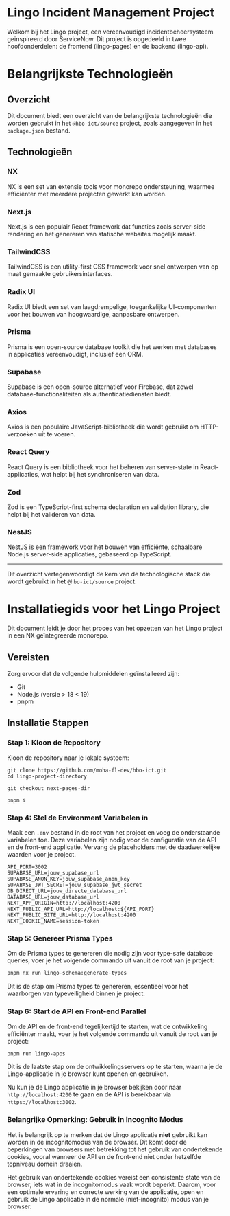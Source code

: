 # Lingo Incident Management Project

Welkom bij het Lingo project, een vereenvoudigd incidentbeheersysteem geïnspireerd door ServiceNow. Dit project is opgedeeld in twee hoofdonderdelen: de frontend (lingo-pages) en de backend (lingo-api).

# Belangrijkste Technologieën

## Overzicht

Dit document biedt een overzicht van de belangrijkste technologieën die worden gebruikt in het `@hbo-ict/source` project, zoals aangegeven in het `package.json` bestand.

## Technologieën

### NX

NX is een set van extensie tools voor monorepo ondersteuning, waarmee efficiënter met meerdere projecten gewerkt kan worden.

### Next.js

Next.js is een populair React framework dat functies zoals server-side rendering en het genereren van statische websites mogelijk maakt.

### TailwindCSS

TailwindCSS is een utility-first CSS framework voor snel ontwerpen van op maat gemaakte gebruikersinterfaces.

### Radix UI

Radix UI biedt een set van laagdrempelige, toegankelijke UI-componenten voor het bouwen van hoogwaardige, aanpasbare ontwerpen.

### Prisma

Prisma is een open-source database toolkit die het werken met databases in applicaties vereenvoudigt, inclusief een ORM.

### Supabase

Supabase is een open-source alternatief voor Firebase, dat zowel database-functionaliteiten als authenticatiediensten biedt.

### Axios

Axios is een populaire JavaScript-bibliotheek die wordt gebruikt om HTTP-verzoeken uit te voeren.

### React Query

React Query is een bibliotheek voor het beheren van server-state in React-applicaties, wat helpt bij het synchroniseren van data.

### Zod

Zod is een TypeScript-first schema declaration en validation library, die helpt bij het valideren van data.

### NestJS

NestJS is een framework voor het bouwen van efficiënte, schaalbare Node.js server-side applicaties, gebaseerd op TypeScript.

---

Dit overzicht vertegenwoordigt de kern van de technologische stack die wordt gebruikt in het `@hbo-ict/source` project.

# Installatiegids voor het Lingo Project

Dit document leidt je door het proces van het opzetten van het Lingo project in een NX geïntegreerde monorepo.

## Vereisten

Zorg ervoor dat de volgende hulpmiddelen geïnstalleerd zijn:

- Git
- Node.js (versie > 18 < 19)
- pnpm

## Installatie Stappen

### Stap 1: Kloon de Repository

Kloon de repository naar je lokale systeem:

```shell
git clone https://github.com/moha-fl-dev/hbo-ict.git
cd lingo-project-directory
```

```shell
git checkout next-pages-dir
```

```shell
pnpm i
```

### Stap 4: Stel de Environment Variabelen in

Maak een `.env` bestand in de root van het project en voeg de onderstaande variabelen toe. Deze variabelen zijn nodig voor de configuratie van de API en de front-end applicatie. Vervang de placeholders met de daadwerkelijke waarden voor je project.

```plaintext
API_PORT=3002
SUPABASE_URL=jouw_supabase_url
SUPABASE_ANON_KEY=jouw_supabase_anon_key
SUPABASE_JWT_SECRET=jouw_supabase_jwt_secret
DB_DIRECT_URL=jouw_directe_database_url
DATABASE_URL=jouw_database_url
NEXT_APP_ORIGIN=http://localhost:4200
NEXT_PUBLIC_API_URL=http://localhost:${API_PORT}
NEXT_PUBLIC_SITE_URL=http://localhost:4200
NEXT_COOKIE_NAME=session-token
```

### Stap 5: Genereer Prisma Types

Om de Prisma types te genereren die nodig zijn voor type-safe database queries, voer je het volgende commando uit vanuit de root van je project:

```bash
pnpm nx run lingo-schema:generate-types
```

Dit is de stap om Prisma types te genereren, essentieel voor het waarborgen van typeveiligheid binnen je project.

### Stap 6: Start de API en Front-end Parallel

Om de API en de front-end tegelijkertijd te starten, wat de ontwikkeling efficiënter maakt, voer je het volgende commando uit vanuit de root van je project:

```bash
pnpm run lingo-apps
```

Dit is de laatste stap om de ontwikkelingsservers op te starten, waarna je de Lingo-applicatie in je browser kunt openen en gebruiken.

Nu kun je de Lingo applicatie in je browser bekijken door naar `http://localhost:4200` te gaan en de API is bereikbaar via `https://localhost:3002`.

### Belangrijke Opmerking: Gebruik in Incognito Modus

Het is belangrijk op te merken dat de Lingo applicatie **niet** gebruikt kan worden in de incognitomodus van de browser. Dit komt door de beperkingen van browsers met betrekking tot het gebruik van ondertekende cookies, vooral wanneer de API en de front-end niet onder hetzelfde topniveau domein draaien.

Het gebruik van ondertekende cookies vereist een consistente state van de browser, iets wat in de incognitomodus vaak wordt beperkt. Daarom, voor een optimale ervaring en correcte werking van de applicatie, open en gebruik de Lingo applicatie in de normale (niet-incognito) modus van je browser.
